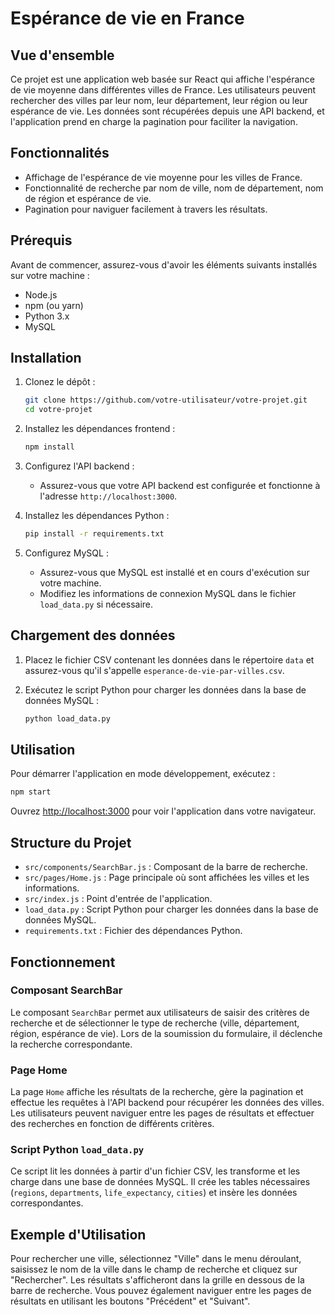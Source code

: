 # Espérance de vie en France

## Vue d'ensemble

Ce projet est une application web basée sur React qui affiche l'espérance de vie moyenne dans différentes villes de France. Les utilisateurs peuvent rechercher des villes par leur nom, leur département, leur région ou leur espérance de vie. Les données sont récupérées depuis une API backend, et l'application prend en charge la pagination pour faciliter la navigation.

## Fonctionnalités

- Affichage de l'espérance de vie moyenne pour les villes de France.
- Fonctionnalité de recherche par nom de ville, nom de département, nom de région et espérance de vie.
- Pagination pour naviguer facilement à travers les résultats.

## Prérequis

Avant de commencer, assurez-vous d'avoir les éléments suivants installés sur votre machine :

- Node.js
- npm (ou yarn)
- Python 3.x
- MySQL

## Installation

1. Clonez le dépôt :
   ```bash
   git clone https://github.com/votre-utilisateur/votre-projet.git
   cd votre-projet
   ```

2. Installez les dépendances frontend :
   ```bash
   npm install
   ```

3. Configurez l'API backend :
   - Assurez-vous que votre API backend est configurée et fonctionne à l'adresse `http://localhost:3000`.

4. Installez les dépendances Python :
   ```bash
   pip install -r requirements.txt
   ```

5. Configurez MySQL :
   - Assurez-vous que MySQL est installé et en cours d'exécution sur votre machine.
   - Modifiez les informations de connexion MySQL dans le fichier `load_data.py` si nécessaire.

## Chargement des données

1. Placez le fichier CSV contenant les données dans le répertoire `data` et assurez-vous qu'il s'appelle `esperance-de-vie-par-villes.csv`.

2. Exécutez le script Python pour charger les données dans la base de données MySQL :
   ```bash
   python load_data.py
   ```

## Utilisation

Pour démarrer l'application en mode développement, exécutez :

```bash
npm start
```

Ouvrez [http://localhost:3000](http://localhost:3000) pour voir l'application dans votre navigateur.

## Structure du Projet

- `src/components/SearchBar.js` : Composant de la barre de recherche.
- `src/pages/Home.js` : Page principale où sont affichées les villes et les informations.
- `src/index.js` : Point d'entrée de l'application.
- `load_data.py` : Script Python pour charger les données dans la base de données MySQL.
- `requirements.txt` : Fichier des dépendances Python.

## Fonctionnement

### Composant SearchBar

Le composant `SearchBar` permet aux utilisateurs de saisir des critères de recherche et de sélectionner le type de recherche (ville, département, région, espérance de vie). Lors de la soumission du formulaire, il déclenche la recherche correspondante.

### Page Home

La page `Home` affiche les résultats de la recherche, gère la pagination et effectue les requêtes à l'API backend pour récupérer les données des villes. Les utilisateurs peuvent naviguer entre les pages de résultats et effectuer des recherches en fonction de différents critères.

### Script Python `load_data.py`

Ce script lit les données à partir d'un fichier CSV, les transforme et les charge dans une base de données MySQL. Il crée les tables nécessaires (`regions`, `departments`, `life_expectancy`, `cities`) et insère les données correspondantes.

## Exemple d'Utilisation

Pour rechercher une ville, sélectionnez "Ville" dans le menu déroulant, saisissez le nom de la ville dans le champ de recherche et cliquez sur "Rechercher". Les résultats s'afficheront dans la grille en dessous de la barre de recherche. Vous pouvez également naviguer entre les pages de résultats en utilisant les boutons "Précédent" et "Suivant".

